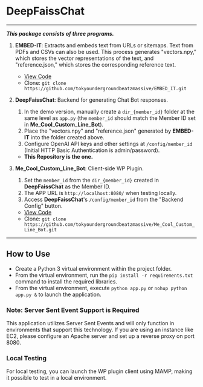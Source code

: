 # DeepFaissChat
---

***This package consists of three programs.***

1. **EMBED-IT**: Extracts and embeds text from URLs or sitemaps. Text from PDFs and CSVs can also be used. This process generates "vectors.npy," which stores the vector representations of the text, and "reference.json," which stores the corresponding reference text.
   - [View Code](https://github.com/tokyoundergroundbeatzmassive/EMBED_IT)
   - Clone: `git clone https://github.com/tokyoundergroundbeatzmassive/EMBED_IT.git`

2. **DeepFaissChat**: Backend for generating Chat Bot responses.
   1. In the demo version, manually create a `dir_{member_id}` folder at the same level as `app.py` (the `member_id` should match the Member ID set in **Me_Cool_Custom_Line_Bot**).
   2. Place the "vectors.npy" and "reference.json" generated by **EMBED-IT** into the folder created above.
   3. Configure OpenAI API keys and other settings at `/config/member_id` (Initial HTTP Basic Authentication is admin/password).
   - **This Repository is the one.**  

3. **Me_Cool_Custom_Line_Bot**: Client-side WP Plugin.
   1. Set the `member_id` from the `dir_{member_id}` created in **DeepFaissChat** as the Member ID.
   2. The APP URL is `http://localhost:8080/` when testing locally.
   3. Access **DeepFaissChat**'s `/config/member_id` from the "Backend Config" button.
   - [View Code](https://github.com/tokyoundergroundbeatzmassive/Me_Cool_Custom_Line_Bot)
   - Clone: `git clone https://github.com/tokyoundergroundbeatzmassive/Me_Cool_Custom_Line_Bot.git`

---

## How to Use

- Create a Python 3 virtual environment within the project folder.
- From the virtual environment, run the `pip install -r requirements.txt` command to install the required libraries.
- From the virtual environment, execute `python app.py` or `nohup python app.py &` to launch the application.

### Note: Server Sent Event Support is Required
This application utilizes Server Sent Events and will only function in environments that support this technology. If you are using an instance like EC2, please configure an Apache server and set up a reverse proxy on port 8080.

### Local Testing
For local testing, you can launch the WP plugin client using MAMP, making it possible to test in a local environment.